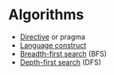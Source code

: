 # Algorithms
* [Directive](https://en.wikipedia.org/wiki/Directive_(programming)) or pragma
* [Language construct](https://en.wikipedia.org/wiki/Language_construct)
* [Breadth-first search](https://en.wikipedia.org/wiki/Breadth-first_search) (BFS)
* [Depth-first search](https://en.wikipedia.org/wiki/Depth-first_search) (DFS)
